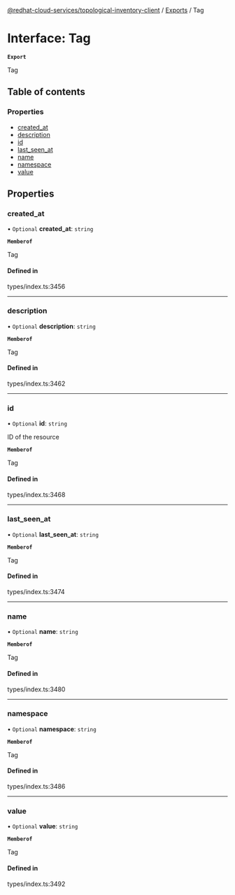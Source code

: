 [@redhat-cloud-services/topological-inventory-client](../README.md) / [Exports](../modules.md) / Tag

# Interface: Tag

**`Export`**

Tag

## Table of contents

### Properties

- [created\_at](Tag.md#created_at)
- [description](Tag.md#description)
- [id](Tag.md#id)
- [last\_seen\_at](Tag.md#last_seen_at)
- [name](Tag.md#name)
- [namespace](Tag.md#namespace)
- [value](Tag.md#value)

## Properties

### created\_at

• `Optional` **created\_at**: `string`

**`Memberof`**

Tag

#### Defined in

types/index.ts:3456

___

### description

• `Optional` **description**: `string`

**`Memberof`**

Tag

#### Defined in

types/index.ts:3462

___

### id

• `Optional` **id**: `string`

ID of the resource

**`Memberof`**

Tag

#### Defined in

types/index.ts:3468

___

### last\_seen\_at

• `Optional` **last\_seen\_at**: `string`

**`Memberof`**

Tag

#### Defined in

types/index.ts:3474

___

### name

• `Optional` **name**: `string`

**`Memberof`**

Tag

#### Defined in

types/index.ts:3480

___

### namespace

• `Optional` **namespace**: `string`

**`Memberof`**

Tag

#### Defined in

types/index.ts:3486

___

### value

• `Optional` **value**: `string`

**`Memberof`**

Tag

#### Defined in

types/index.ts:3492
